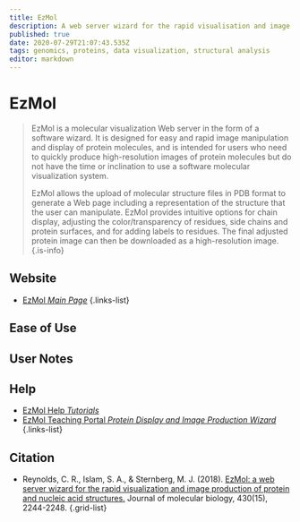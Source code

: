 ```yaml
---
title: EzMol
description: A web server wizard for the rapid visualisation and image production of protein and nucleic acid structures.
published: true
date: 2020-07-29T21:07:43.535Z
tags: genomics, proteins, data visualization, structural analysis
editor: markdown
---
```


# EzMol

> EzMol is a molecular visualization Web server in the form of a software wizard. It is designed for easy and rapid image manipulation and display of protein molecules, and is intended for users who need to quickly produce high-resolution images of protein molecules but do not have the time or inclination to use a software molecular visualization system.
>
> EzMol allows the upload of molecular structure files in PDB format to generate a Web page including a representation of the structure that the user can manipulate. EzMol provides intuitive options for chain display, adjusting the color/transparency of residues, side chains and protein surfaces, and for adding labels to residues. The final adjusted protein image can then be downloaded as a high-resolution image.
{.is-info}

 

## Website 

- [EzMol *Main Page*](http://www.sbg.bio.ic.ac.uk/~ezmol/)
 {.links-list}

## Ease of Use


## User Notes


## Help

- [EzMol Help *Tutorials*](http://www.sbg.bio.ic.ac.uk/~ezmol/tutorial4.0.html)
- [EzMol Teaching Portal *Protein Display and Image Production Wizard*](http://www.sbg.bio.ic.ac.uk/~ezmol/student8.4.html)
{.links-list}


## Citation 

- Reynolds, C. R., Islam, S. A., & Sternberg, M. J. (2018). [EzMol: a web server wizard for the rapid visualization and image production of protein and nucleic acid structures.](https://www.sciencedirect.com/science/article/pii/S0022283618300391) Journal of molecular biology, 430(15), 2244-2248.
{.grid-list}